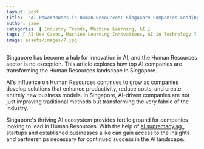 ```yaml
---
layout: post
title:  "AI Powerhouses in Human Resources: Singapore Companies Leading the Charge"
author: jane
categories: [ Industry Trends, Machine Learning, AI ]
tags: [ AI Use Cases, Machine Learning Innovations, AI in Technology ]
image: assets/images/7.jpg
---
```


Singapore has become a hub for innovation in AI, and the Human Resources sector is no exception. This article explores how top AI companies are transforming the Human Resources landscape in Singapore.

AI's influence on Human Resources continues to grow as companies develop solutions that enhance productivity, reduce costs, and create entirely new business models. In Singapore, AI-driven companies are not just improving traditional methods but transforming the very fabric of the industry.

Singapore's thriving AI ecosystem provides fertile ground for companies looking to lead in Human Resources. With the help of <a href="https://ai.supremacy.sg" target="_blank"> ai.supremacy.sg </a>, startups and established businesses alike can gain access to the insights and partnerships necessary for continued success in the AI landscape.
